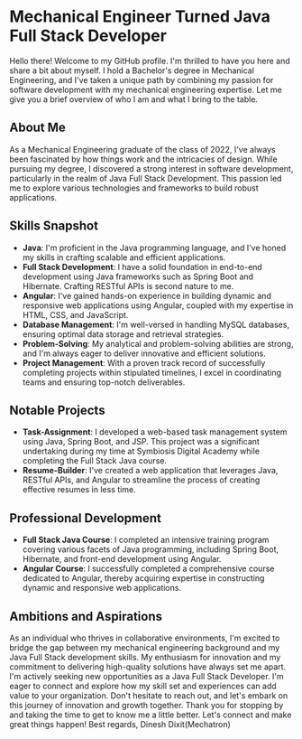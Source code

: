# Mechanical Engineer Turned Java Full Stack Developer
Hello there! Welcome to my GitHub profile. I'm thrilled to have you here and share a bit about myself. I hold a Bachelor's degree in Mechanical Engineering, and I've taken a unique path by combining my passion for software development with my mechanical engineering expertise. Let me give you a brief overview of who I am and what I bring to the table.
## About Me
As a Mechanical Engineering graduate of the class of 2022, I've always been fascinated by how things work and the intricacies of design. While pursuing my degree, I discovered a strong interest in software development, particularly in the realm of Java Full Stack Development. This passion led me to explore various technologies and frameworks to build robust applications.
## Skills Snapshot
- **Java**: I'm proficient in the Java programming language, and I've honed my skills in crafting scalable and efficient applications.
- **Full Stack Development**: I have a solid foundation in end-to-end development using Java frameworks such as Spring Boot and Hibernate. Crafting RESTful APIs is second nature to me.
- **Angular**: I've gained hands-on experience in building dynamic and responsive web applications using Angular, coupled with my expertise in HTML, CSS, and JavaScript.
- **Database Management**: I'm well-versed in handling MySQL databases, ensuring optimal data storage and retrieval strategies.
- **Problem-Solving**: My analytical and problem-solving abilities are strong, and I'm always eager to deliver innovative and efficient solutions.
- **Project Management**: With a proven track record of successfully completing projects within stipulated timelines, I excel in coordinating teams and ensuring top-notch deliverables.
## Notable Projects
- **Task-Assignment**: I developed a web-based task management system using Java, Spring Boot, and JSP. This project was a significant undertaking during my time at Symbiosis Digital Academy while completing the Full Stack Java course.
- **Resume-Builder**: I've created a web application that leverages Java, RESTful APIs, and Angular to streamline the process of creating effective resumes in less time.
## Professional Development
- **Full Stack Java Course**: I completed an intensive training program covering various facets of Java programming, including Spring Boot, Hibernate, and front-end development using Angular.
- **Angular Course**: I successfully completed a comprehensive course dedicated to Angular, thereby acquiring expertise in constructing dynamic and responsive web applications.
## Ambitions and Aspirations
As an individual who thrives in collaborative environments, I'm excited to bridge the gap between my mechanical engineering background and my Java Full Stack development skills. My enthusiasm for innovation and my commitment to delivering high-quality solutions have always set me apart. 
I'm actively seeking new opportunities as a Java Full Stack Developer. I'm eager to connect and explore how my skill set and experiences can add value to your organization. Don't hesitate to reach out, and let's embark on this journey of innovation and growth together.
Thank you for stopping by and taking the time to get to know me a little better. Let's connect and make great things happen!
Best regards,
Dinesh Dixit(Mechatron)
